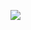 [![](https://mermaid.ink/img/pako:eNp9Vt9r2zAQ_leEXwKjHSztUyiFNGVQxmhJGH2Y96DK50XMlowlZyul__t0OsuWWrl6SOK77359urv4pRC6gmJTGMst3Er-u-ft-WldKuaOF7KyuJU9CKt7tv3LpTXsGzyzO9UNtiwYNySNLWT9hV1diaOWAq6vU816UXOxqLlc0JTFHnjFFPyzrJHKQRVb3fcV9J-FOa0oO4SkRtumYRpRhgnddg1YqAi7Gx9T_G4wVrcI50rpQQlgT7zh7tuQ2U14yrMmlbH9IBxxPTRw4soyMbpkVlMq5OhuRObjs1afwEwmLvlB2WC62_vCd6Ms70CqWvetQUVdM13Hsb15anfwsI-iHr4uRyXrEHKq2EUV2thAuFkqVmhVS7SksFxVrILK04g9ON6Ac0PV7wieSyH1FBLPGkzRMRyxhM3NTAdC1lK40NCyaui5lVqRq8c33Z8Py-TcbRHh-Y4jB5iDiO8eL6GT4s_Qpbfw4GQ_uo-v3vUiSH-RR4iJ2O33pMlmUFWRAYZH6rfCRx-Hf3xIrO9DxTu8o6aZ5ss_ptgbbY9sLnhKeA926BXGdAnIHvG9ZZ02cqaeMAfUkNPwSd8_P_1i5-fX8YLyP70Ql9SG1hiSI-EE455ADSL8ctlI7GEEuXJW25Wjgq34KkWS1w2LsUrbd3jvkYKvg4e1F4Q-wJRqrLiH4IS7jyMOzjygExpN0-0TnrzKEZCGeWi4ALqdNFAmCF1QZPFC8pjZdGHhCRKqKrOUfP6J3EOj9YOHIqIit2LwpPKR1YtZj38oPgffc1TuNInIq1a-tVtQQ2iYxG5aTcS4CW1zGWMvxzrHbUJhpqE9uh41Q-0WhwS39etBVSZjHWWYmLo_jkXjOSSRlKwz4icGzEsKz2MYgswOmthPmiyzYvAk4pGKZJ9QqqNonKo3M_sekuwUP7UkWLaPhGnje-fEb9b4lb6iLg-TX6rirHA30XJZuRck3_xl4Tqmdft7434qGGzPm7Io1auD8sHqw7MSxabmjYGzYuiq-Z1qkkIl3TvBd3rr8i9fr_8BtYgQww?type=png)](https://mermaid-js.github.io/mermaid-live-editor/edit#pako:eNp9Vt9r2zAQ_leEXwKjHSztUyiFNGVQxmhJGH2Y96DK50XMlowlZyul__t0OsuWWrl6SOK77359urv4pRC6gmJTGMst3Er-u-ft-WldKuaOF7KyuJU9CKt7tv3LpTXsGzyzO9UNtiwYNySNLWT9hV1diaOWAq6vU816UXOxqLlc0JTFHnjFFPyzrJHKQRVb3fcV9J-FOa0oO4SkRtumYRpRhgnddg1YqAi7Gx9T_G4wVrcI50rpQQlgT7zh7tuQ2U14yrMmlbH9IBxxPTRw4soyMbpkVlMq5OhuRObjs1afwEwmLvlB2WC62_vCd6Ms70CqWvetQUVdM13Hsb15anfwsI-iHr4uRyXrEHKq2EUV2thAuFkqVmhVS7SksFxVrILK04g9ON6Ac0PV7wieSyH1FBLPGkzRMRyxhM3NTAdC1lK40NCyaui5lVqRq8c33Z8Py-TcbRHh-Y4jB5iDiO8eL6GT4s_Qpbfw4GQ_uo-v3vUiSH-RR4iJ2O33pMlmUFWRAYZH6rfCRx-Hf3xIrO9DxTu8o6aZ5ss_ptgbbY9sLnhKeA926BXGdAnIHvG9ZZ02cqaeMAfUkNPwSd8_P_1i5-fX8YLyP70Ql9SG1hiSI-EE455ADSL8ctlI7GEEuXJW25Wjgq34KkWS1w2LsUrbd3jvkYKvg4e1F4Q-wJRqrLiH4IS7jyMOzjygExpN0-0TnrzKEZCGeWi4ALqdNFAmCF1QZPFC8pjZdGHhCRKqKrOUfP6J3EOj9YOHIqIit2LwpPKR1YtZj38oPgffc1TuNInIq1a-tVtQQ2iYxG5aTcS4CW1zGWMvxzrHbUJhpqE9uh41Q-0WhwS39etBVSZjHWWYmLo_jkXjOSSRlKwz4icGzEsKz2MYgswOmthPmiyzYvAk4pGKZJ9QqqNonKo3M_sekuwUP7UkWLaPhGnje-fEb9b4lb6iLg-TX6rirHA30XJZuRck3_xl4Tqmdft7434qGGzPm7Io1auD8sHqw7MSxabmjYGzYuiq-Z1qkkIl3TvBd3rr8i9fr_8BtYgQww)